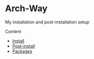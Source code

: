 # Arch-Way

My installation and post-installation setup

Content

- [Install](/Arch-Way/Install/main.md)
- [Post-install](/Arch-Way/Post-install/main.md)
- [Packages](/Arch-Way/Packages/main.md)
